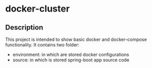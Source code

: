 # docker-cluster

## Description
This project is intended to show basic docker and docker-compose functionality.
It contains two folder:
* environment: in which are stored docker configurations
* source: in which is stored spring-boot app source code
